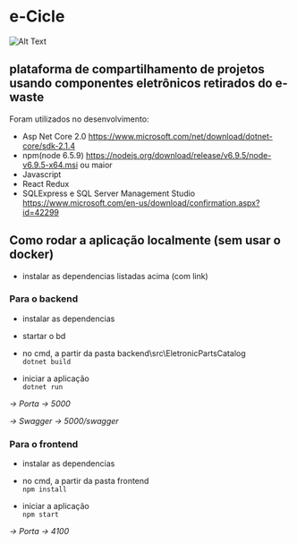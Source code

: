 # e-Cicle 

![Alt Text](https://media.giphy.com/media/i3otJcGC9pxzXdGb5Z/giphy.gif)

## plataforma de compartilhamento de projetos usando componentes eletrônicos retirados do e-waste

Foram utilizados no desenvolvimento:
- Asp Net Core 2.0 https://www.microsoft.com/net/download/dotnet-core/sdk-2.1.4
- npm(node 6.5.9) https://nodejs.org/download/release/v6.9.5/node-v6.9.5-x64.msi ou maior
- Javascript
- React Redux
- SQLExpress e SQL Server Management Studio https://www.microsoft.com/en-us/download/confirmation.aspx?id=42299

## Como rodar a aplicação localmente (sem usar o docker)

- instalar as dependencias listadas acima (com link)

### Para o backend

- instalar as dependencias 
- startar o bd

- no cmd, a partir da pasta backend\src\EletronicPartsCatalog <br />
``` dotnet build ```

- iniciar a aplicação <br />
``` dotnet run ```

*-> Porta -> 5000*

*-> Swagger -> 5000/swagger*

### Para o frontend

- instalar as dependencias <br />

- no cmd, a partir da pasta frontend <br />
``` npm install ```

- iniciar a aplicação <br />
``` npm start ```

*-> Porta -> 4100*


